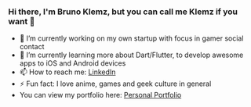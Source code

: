 ### Hi there, I'm Bruno Klemz, but you can call me Klemz if you want 👋

- 🔭 I’m currently working on my own startup with focus in gamer social contact
- 🌱 I’m currently learning more about Dart/Flutter, to develop awesome apps to iOS and Android devices
- 📫 How to reach me: [LinkedIn](https://www.linkedin.com/in/bruno-klemz-24049a182/)
- ⚡ Fun fact: I love anime, games and geek culture in general
- You can view my portfolio here: [Personal Portfolio](https://github.com/Bruno-Klemz/Portfolio/blob/master/README.md)

